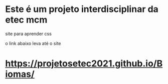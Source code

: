 # Este é um projeto interdisciplinar da etec mcm
site para aprender css


o link abaixo leva até o site
# https://projetosetec2021.github.io/Biomas/
